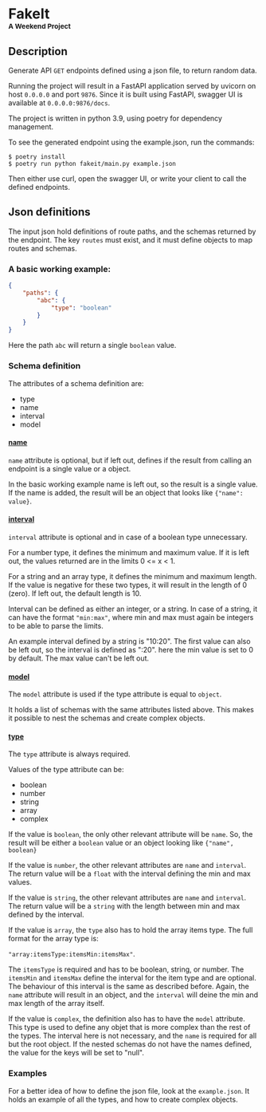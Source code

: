 # FakeIt </br> <sup><sup><sub><sub>A Weekend Project</sub></sub></sup></sup>

## Description

Generate API `GET` endpoints defined using a json file, to return random data.

Running the project will result in a FastAPI application served by uvicorn on host `0.0.0.0` and port `9876`.
Since it is built using FastAPI, swagger UI is available at `0.0.0.0:9876/docs`.

The project is written in python 3.9, using poetry for dependency management.

To see the generated endpoint using the example.json, run the commands:
```shell
$ poetry install
$ poetry run python fakeit/main.py example.json
```

Then either use curl, open the swagger UI, or write your client to call the defined endpoints.

## Json definitions

The input json hold definitions of route paths, and the schemas returned by the endpoint.
The key `routes` must exist, and it must define objects to map routes and schemas.

### A basic working example:

```json
{
    "paths": {
        "abc": {
            "type": "boolean"
        }
    }
}
```

Here the path `abc` will return a single `boolean` value.


### Schema definition

The attributes of a schema definition are:

- type
- name
- interval
- model


#### <u>name</u>

`name` attribute is optional, but if left out, defines if the result from calling an endpoint is a single value or a object.

In the basic working example name is left out, so the result is a single value.
If the name is added, the result will be an object that looks like `{"name": value}`.

#### <u>interval</u>

`interval` attribute is optional and in case of a boolean type unnecessary.

For a number type, it defines the minimum and maximum value. If it is left out, the values returned are in the limits 0 <= x < 1.

For a string and an array type, it defines the minimum and maximum length. If the value is negative for these two types, it will result in the length of 0 (zero). If left out, the default length is 10.

Interval can be defined as either an integer, or a string.
In case of a string, it can have the format `"min:max"`, where min and max must again be integers to be able to parse the limits.

An example interval defined by a string is "10:20". The first value can also be left out, so the interval is defined as ":20". here the min value is set to 0 by default. The max value can't be left out.

#### <u>model</u>

The `model` attribute is used if the type attribute is equal to `object`.

It holds a list of schemas with the same attributes listed above.
This makes it possible to nest the schemas and create complex objects.

#### <u>type</u>

The `type` attribute is always required.

Values of the type attribute can be:

- boolean
- number
- string
- array
- complex

If the value is `boolean`, the only other relevant attribute will be `name`.
So, the result will be either a `boolean` value or an object looking like `{"name", boolean}`

If the value is `number`, the other relevant attributes are `name` and `interval`.
The return value will be a `float` with the interval defining the min and max values.

If the value is `string`, the other relevant attributes are `name` and `interval`.
The return value will be a `string` with the length between min and max defined by the interval.

If the value is `array`, the `type` also has to hold the array items type.
The full format for the array type is:

`"array:itemsType:itemsMin:itemsMax"`.

The `itemsType` is required and has to be boolean, string, or number. The `itemsMin` and `itemsMax` define the interval for the item type and are optional. The behaviour of this interval is the same as described before.
Again, the `name` attribute will result in an object, and the `interval` will deine the min and max length of the array itself.

If the value is `complex`, the definition also has to have the `model` attribute.
This type is used to define any objet that is more complex than the rest of the types.
The interval here is not necessary, and the `name` is required for all but the root object.
If the nested schemas do not have the names defined, the value for the keys will be set to "null".


### Examples

For a better idea of how to define the json file, look at the `example.json`.
It holds an example of all the types, and how to create complex objects.
